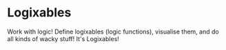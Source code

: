 # Logixables
Work with logic! Define logixables (logic functions), visualise them, and do all kinds of wacky stuff! It's Logixables!  
